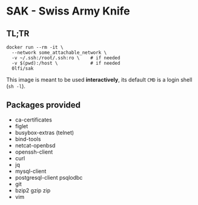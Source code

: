 # SAK - Swiss Army Knife

## TL;TR

```
docker run --rm -it \
  --network some_attachable_network \
  -v ~/.ssh:/root/.ssh:ro \    # if needed
  -v $(pwd):/host \            # if needed
  0lfi/sak
```

This image is meant to be used **interactively**, its default `CMD` is a login
shell (`sh -l`).


## Packages provided
- ca-certificates
- figlet
- busybox-extras (telnet)
- bind-tools
- netcat-openbsd
- openssh-client
- curl
- jq
- mysql-client
- postgresql-client psqlodbc
- git
- bzip2 gzip zip
- vim
